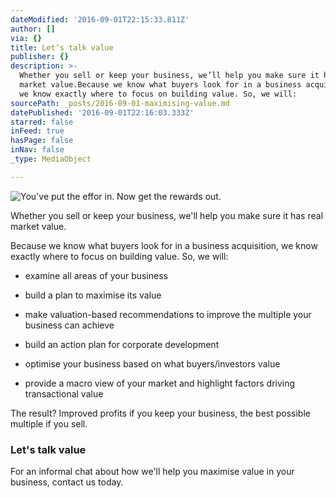 ```yaml
---
dateModified: '2016-09-01T22:15:33.811Z'
author: []
via: {}
title: Let’s talk value
publisher: {}
description: >-
  Whether you sell or keep your business, we’ll help you make sure it has real
  market value.Because we know what buyers look for in a business acquisition,
  we know exactly where to focus on building value. So, we will:
sourcePath: _posts/2016-09-01-maximising-value.md
datePublished: '2016-09-01T22:16:03.333Z'
starred: false
inFeed: true
hasPage: false
inNav: false
_type: MediaObject

---
```

![You've put the effor in. Now get the rewards out. ](https://the-grid-user-content.s3-us-west-2.amazonaws.com/419b47c3-c1e6-4900-9608-c9e5bcdaa67c.jpg)

Whether you sell or keep your business, we'll help you make sure it has real market value.  
  
Because we know what buyers look for in a business acquisition, we know exactly where to focus on building value. So, we will:

* examine all areas of your business

* build a plan to maximise its value

* make valuation-based recommendations to improve the multiple your business can achieve

* build an action plan for corporate development

* optimise your business based on what buyers/investors value

* provide a macro view of your market and highlight factors driving transactional value

The result? Improved profits if you keep your business, the best possible multiple if you sell.

### Let's talk value

For an informal chat about how we'll help you maximise value in your business, contact us today.